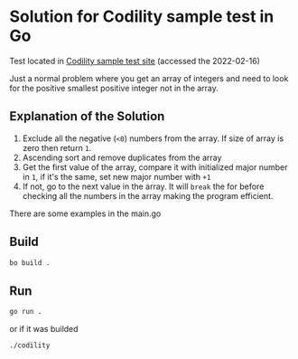 # Solution for Codility sample test in Go

Test located in [Codility sample test site](https://app.codility.com/demo/take-sample-test/)
(accessed the 2022-02-16)

Just a normal problem where you get an array of integers and need to look for the
positive smallest positive integer not in the array.

## Explanation of the Solution

1. Exclude all the negative (`<0`) numbers from the array. If size of array is
zero then return `1`.
2. Ascending sort and remove duplicates from the array
3. Get the first value of the array, compare it with initialized major number in
`1`, if it's the same, set new major number with `+1`
4. If not, go to the next value in the array. It will `break` the for before
checking all the numbers in the array making the program efficient.

There are some examples in the main.go

## Build

```sh
bo build .
```

## Run

```sh
go run .
```

or if it was builded

```sh
./codility
```
